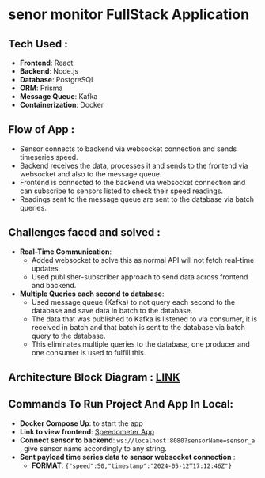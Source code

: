 # senor monitor FullStack Application

## Tech Used :
- **Frontend**: React
- **Backend**: Node.js
- **Database**: PostgreSQL
- **ORM**: Prisma
- **Message Queue**: Kafka
- **Containerization**: Docker

## Flow of App :
- Sensor connects to backend via websocket connection and sends timeseries speed.
- Backend receives the data, processes it and sends to the frontend via websocket and also to the message queue.
- Frontend is connected to the backend via websocket connection and can subscribe to sensors listed to check their speed readings.
- Readings sent to the message queue are sent to the database via batch queries.

## Challenges faced and solved :
- **Real-Time Communication**:
  - Added websocket to solve this as normal API will not fetch real-time updates.
  - Used publisher-subscriber approach to send data across frontend and backend.
- **Multiple Queries each second to database**:
  - Used message queue (Kafka) to not query each second to the database and save data in batch to the database.
  - The data that was published to Kafka is listened to via consumer, it is received in batch and that batch is sent to the database via batch query to the database.
  - This eliminates multiple queries to the database, one producer and one consumer is used to fulfill this.

## Architecture Block Diagram : [LINK](https://app.eraser.io/workspace/43uLCMvsKzh5yAdc3CnS)

## Commands To Run Project And App In Local:
- **Docker Compose Up**: to start the app
- **Link to view frontend**: [Speedometer App](http://localhost:3000/)
- **Connect sensor to backend**: `ws://localhost:8080?sensorName=sensor_a` , give sensor name accordingly to any string.
- **Sent payload time series data to sensor websocket connection** : 
  - **FORMAT**: `{"speed":50,"timestamp":"2024-05-12T17:12:46Z"}`
